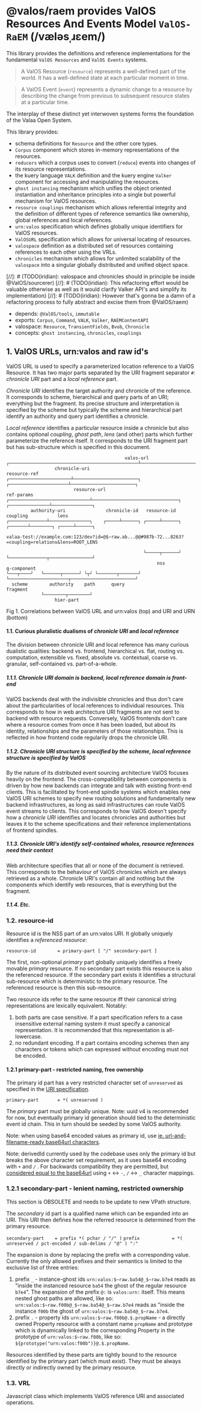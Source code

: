 # @valos/raem provides ValOS Resources And Events Model `ValOS-RaEM` (/væləsˌɹɛem/)

This library provides the definitions and reference implementations for
the fundamental `ValOS Resources` and `ValOS Events` systems.

> A ValOS Resource (`resource`) represents a well-defined part of the
> world. It has a well-defined state at each particular moment in time.

> A ValOS Event (`event`) represents a dynamic change to a resource by
> describing the change from previous to subsequent resource states at
> a particular time.

The interplay of these distinct yet interwoven systems forms the
foundation of the Valaa Open System.

This library provides:
- schema definitions for `Resource` and the other core types.
- `Corpus` component which stores in-memory representations of the
  resources.
- `reducers` which a corpus uses to convert (`reduce`) events into
  changes of its resource representations.
- the kuery language `VALK` definition and the kuery engine `Valker`
  component for accessing and manipulating the resources.
- `ghost instancing` mechanism which unifies the object oriented
  instantiation and inheritance principles into a single but powerful
  mechanism for ValOS resources.
- `resource couplings` mechanism which allows referential integrity and
  the definition of different types of reference semantics like
  ownership, global references and local references.
- `urn:valos` specification which defines globally unique identifiers
  for ValOS resources.
- `ValOSURL` specification which allows for universal locating of
  resources.
- `valospace` definition as a distributed set of resources containing
  references to each other using the VRLs.
- `chronicles` mechanism which allows for unlimited scalability of the
  `valospace` into a singular globally distributed and unified object
  space.

[//]: # (TODO(iridian): valospace and chronicles should in principle be inside @ValOS/sourcerer)
[//]: # (TODO(iridian): This refactoring effort would be valuable otherwise as well as it would clarify Valker API's and simplify its implementation)
[//]: # (TODO(iridian): However that's gonna be a damn of a refactoring process to fully abstract and excise them from @ValOS/raem)

- depends: `@ValOS/tools`, `immutable`
- exports: `Corpus`, `Command`, `VALK`, `Valker`, `RAEMContentAPI`
- valospace: `Resource`, `TransientFields`, `Bvob`, `Chronicle`
- concepts: `ghost instancing`, `chronicles`, `couplings`


## 1. ValOS URLs, urn:valos and raw id's

ValOS URL is used to specify a parameterized location reference to a
ValOS Resource. It has two major parts separated by the URI fragment
separator `#`: *chronicle URI* part and a *local reference* part.

*Chronicle URI* identifies the target authority and chronicle of
the reference. It corresponds to scheme, hierarchical and query parts
of an URI; everything but the fragment. Its precise structure and
interpretation is specified by the scheme but typically the scheme and
hierarchical part identify an authority and query part identifies
a chronicle.

*Local reference* identifies a particular resource inside a chronicle
but also contains optional *coupling*, *ghost path*, *lens* (and other)
parts which further parameterize the reference itself. It corresponds
to the URI fragment part but has sub-structure which is specified in
this document.

```
                                            valos-url
┌────────────────────────────────────────────────┴─────────────────────────────────────────────────┐
                  chronicle-uri                                      resource-ref
┌───────────────────────┴────────────────────────┐ ┌──────────────────────┴────────────────────────┐
                         resource-url                                         ref-params
┌──────────────────────────────┴────────────────────────────────┐  ┌───────────────┴───────────────┐
         authority-uri               chronicle-id   resource-id         coupling           lens
┌──────────────┴───────────────┐    ┌─────┴──────┐ ┌─────┴──────┐  ┌───────┴────────┐ ┌─────┴──────┐

valaa-test://example.com:123/dev?id=@$~raw.ab...@@#987b-72...8263?=coupling=relations&lens=ROOT_LENS

                                                   └─────┬──────┘  └──────────────┬────────────────┘
                                                        nss                  q-component
└───┬────┘   └──────┬──────┘ └┬┘ └───────┬───────┘ └──────────────────────┬────────────────────────┘
  scheme        authority    path      query                           fragment
             └────────┬────────┘
                  hier-part
```
Fig 1. Correlations between ValOS URL and urn:valos (top) and URI and URN (bottom)


#### 1.1. Curious pluralistic dualisms of *chronicle URI* and *local reference*

The division between chronicle URI and local reference has many curious
dualistic qualities: backend vs. frontend, hierarchical vs. flat,
routing vs. computation, extensible vs. fixed, absolute vs. contextual,
coarse vs. granular, self-contained vs. part-of-a-whole.

##### 1.1.1. Chronicle URI domain is backend, local reference domain is front-end

ValOS backends deal with the indivisible chronicles and thus don't care
about the particularities of local references to individual resources.
This corresponds to how in web architecture URI fragments are not sent
to backend with resource requests. Conversely, ValOS frontends don't
care where a resource comes from once it has been loaded, but about its
identity, relationships and the parameters of those relationships. This
is reflected in how frontend code regularily drops the chronicle URI.

##### 1.1.2. Chronicle URI structure is specified by the scheme, local reference structure is specified by ValOS

By the nature of its distributed event sourcing architecture ValOS
focuses heavily on the frontend. The cross-compatibility between
components is driven by how new backends can integrate and talk with
existing front-end clients. This is facilitated by front-end spindle
systems which enables new ValOS URI schemes to specify new routing
solutions and fundamentally new backend infrastructures, as long as
said infrastructures can route ValOS event streams to clients. This
corresponds to how ValOS doesn't specify how a *chronicle URI*
identifies and locates chronicles and authorities but leaves it to
the scheme specifications and their reference implementations of
frontend spindles.

##### 1.1.3. Chronicle URI's identify self-contained wholes, resource references need their context

Web architecture specifies that all or none of the document is
retrieved. This corresponds to the behaviour of ValOS chronicles which
are always retrieved as a whole. Chronicle URI's contain all and
nothing but the components which identify web resources, that is
everything but the fragment.

##### 1.1.4. Etc.

### 1.2. resource-id

Resource id is the NSS part of an urn:valos URI. It globally uniquely
identifies a *referenced resource*:

`resource-id        = primary-part [ "/" secondary-part ]`

The first, non-optional *primary* part globally uniquely identifies a
freely movable *primary* resource. If no secondary part exists this
resource is also the referenced resource. If the secondary part exists
it identifies a structural sub-resource which is deterministic to
the primary resource.
The referenced resource is then this sub-resource.

Two resource ids refer to the same resource iff their canonical string
representations are lexically equivalent. Notably:
1. both parts are case sensitive. If a part specification refers to a
   case insensitive external naming system it must specify a canonical
   representation.
   It is recommended that this representation is all-lowercase.
2. no redundant encoding. If a part contains encoding schemes then any
   characters or tokens which can expressed without encoding must not
   be encoded.

#### 1.2.1 primary-part - restricted naming, free ownership

The primary id part has a very restricted character set of `unreserved`
as specified in the [URI specification](https://tools.ietf.org/html/rfc3986).

`primary-part       = *( unreserved )`

The *primary* part must be globally unique.
Note: uuid v4 is recommended for now, but eventually primary id
generation should tied to the deterministic event id chain. This in
turn should be seeded by some ValOS authority.

Note: when using base64 encoded values as primary id, use
[ie. url-and-filename-ready base64url characters](https://tools.ietf.org/html/rfc4648#section-5).

Note: derivedId currently used by the codebase uses only the primary id
but breaks the above character set requirement, as it uses base64
encoding with `+` and `/` . For backwards compatibility they are
permitted, but [considered equal to the base64url](https://tools.ietf.org/html/rfc7515#appendix-C)
using `+` <-> `-`, `/` <-> `_` character mappings.

### 1.2.1 secondary-part - lenient naming, restricted ownership

This section is OBSOLETE and needs to be update to new VPath structure.

The *secondary* id part is a qualified name which can be expanded into
an URI. This URI then defines how the referred resource is determined
from the primary resource.

`secondary-part    = prefix *( pchar / "/" )`
`prefix            = *( unreserved / pct-encoded / sub-delims / "@" ) ":"`

The expansion is done by replacing the prefix with a corresponding
value. Currently the only allowed prefixes and their semantics is
limited to the exclusive list of three entries:

1. prefix `_` - instance-ghost ids
  `urn:valos:$~raw.ba54@_$~raw.b7e4` reads as "inside the instanced resource
  `ba54` the ghost of the regular resource `b7e4`".
  The expansion of the prefix `@:` is `valos:urn:` itself.
  This means nested ghost paths are allowed, like so:
  `urn:valos:$~raw.f00b@_$~raw.ba54@_$~raw.b7e4` reads as "inside the
  instance `f00b` the ghost of `urn:valos:$~raw.ba54@_$~raw.b7e4`.
2. prefix `.` - property ids
  `urn:valos:$~raw.f00b@.$.propName` - a directly owned Property
  resource with a constant name `propName` and prototype which is
  dynamically linked to the corresponding Property in the prototype of
  `urn:valos:$~raw.f00b`,
  like so: `${prototype("urn:valos:f00b")}@.$.propName`.

Resources identified by these parts are tightly bound to the resource
identified by the primary part (which must exist). They must be always
directly or indirectly owned by the primary resource.

### 1.3. VRL

Javascript class which implements ValOS reference URI and associated
operations.
